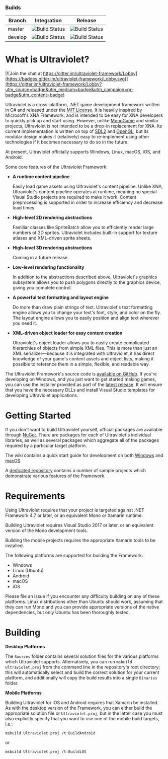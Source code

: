 ### Builds
| Branch       | Integration | Release |
|--------------|-------------|---------|
| master       | ![Build Status](http://dev.twistedlogik.net:8085/plugins/servlet/wittified/build-status/UVLEG-INT)  | ![Build Status](http://dev.twistedlogik.net:8085/plugins/servlet/wittified/build-status/UVLEG-REL) |
| develop      | ![Build Status](http://dev.twistedlogik.net:8085/plugins/servlet/wittified/build-status/UV-INT4)  | ![Build Status](http://dev.twistedlogik.net:8085/plugins/servlet/wittified/build-status/UV-REL2) |

What is Ultraviolet?
====================

[![Join the chat at https://gitter.im/ultraviolet-framework/Lobby](https://badges.gitter.im/ultraviolet-framework/Lobby.svg)](https://gitter.im/ultraviolet-framework/Lobby?utm_source=badge&utm_medium=badge&utm_campaign=pr-badge&utm_content=badge)

Ultraviolet is a cross-platform, .NET game development framework written in C# and released under the [MIT License](http://opensource.org/licenses/MIT). It is heavily inspired by Microsoft's XNA Framework, and is intended to be easy for XNA developers to quickly pick up and start using. However, unlike [MonoGame](http://www.monogame.net/) and similar projects, Ultraviolet is not intended to be a drop-in replacement for XNA. Its current implementation is written on top of [SDL2](https://www.libsdl.org/) and [OpenGL](https://www.opengl.org/), but its modular design makes it (relatively) easy to re-implement using other technologies if it becomes necessary to do so in the future.

At present, Ultraviolet officially supports Windows, Linux, macOS, iOS, and Android.

Some core features of the Ultraviolet Framework:

 * __A runtime content pipeline__
   
   Easily load game assets using Ultraviolet's content pipeline. Unlike XNA, Ultraviolet's content pipeline operates at runtime, meaning no special Visual Studio projects are required to make it work. Content preprocessing is supported in order to increase efficiency and decrease load times.
 
 * __High-level 2D rendering abstractions__
   
   Familiar classes like SpriteBatch allow you to efficiently render large numbers of 2D sprites. Ultraviolet includes built-in support for texture atlases and XML-driven sprite sheets.
 
 * __High-level 3D rendering abstractions__
   
   Coming in a future release.
 
 * __Low-level rendering functionality__
   
   In addition to the abstractions described above, Ultraviolet's graphics subsystem allows you to push polygons directly to the graphics device, giving you complete control.
 
 * __A powerful text formatting and layout engine__
   
   Do more than draw plain strings of text. Ultraviolet's text formatting engine allows you to change your text's font, style, and color on the fly. The layout engine allows you to easily position and align text wherever you need it.
 
 * __XML-driven object loader for easy content creation__
   
   Ultraviolet's object loader allows you to easily create complicated hierarchies of objects from simple XML files. This is more than just an XML serializer&mdash;because it is integrated with Ultraviolet, it has direct knowledge of your game's content assets and object lists, making it possible to reference them in a simple, flexible, and readable way.

The Ultraviolet Framework's source code is [available on GitHub](https://github.com/tlgkccampbell/ultraviolet). If you're developing on Windows, and you just want to get started making games, you can use the installer provided as part of the [latest release](https://github.com/tlgkccampbell/ultraviolet/releases). It will ensure that you have the necessary DLLs and install Visual Studio templates for developing Ultraviolet applications. 

Getting Started
===============

If you don't want to build Ultraviolet yourself, official packages are available through [NuGet](https://www.nuget.org/packages?q=ultraviolet). There are packages for each of Ultraviolet's individual libraries, as well as several packages which aggregate all of the packages required by a particular target platform.

The wiki contains a quick start guide for development on both [Windows](https://github.com/tlgkccampbell/ultraviolet/wiki/Getting-Started-on-Windows) and [macOS](https://github.com/tlgkccampbell/ultraviolet/wiki/Getting-Started-on-macOS).

A [dedicated repository](https://github.com/tlgkccampbell/ultraviolet-samples) contains a number of sample projects which demonstrate various features of the Framework.

Requirements
============

Using Ultraviolet requires that your project is targeted against .NET Framework 4.7 or later, or an equivalent Mono or Xamarin runtime.

Building Ultraviolet requires Visual Studio 2017 or later, or an equivalent version of the Mono development tools.

Building the mobile projects requires the appropriate Xamarin tools to be installed.

The following platforms are supported for building the Framework:
* Windows
* Linux (Ubuntu)
* Android
* macOS
* iOS

Please file an issue if you encounter any difficulty building on any of these platforms. Linux distributions other than Ubuntu should work, assuming that they can run Mono and you can provide appropriate versions of the native dependencies, but only Ubuntu has been thoroughly tested.

Building
========

__Desktop Platforms__

The `Sources` folder contains several solution files for the various platforms which Ultraviolet supports. Alternatively, you can run `msbuild Ultraviolet.proj` from the command line in the repository's root directory; this will automatically select and build the correct solution for your current platform, and additionally will copy the build results into a single `Binaries` folder.

__Mobile Platforms__

Building Ultraviolet for iOS and Android requires that Xamarin be installed. As with the desktop version of the Framework, you can either build the appropriate solution file or `Ultraviolet.proj`, but in the latter case you must also explicitly specify that you want to use one of the mobile build targets, i.e.:

    msbuild Ultraviolet.proj /t:BuildAndroid
    
or

    msbuild Ultraviolet.proj /t:BuildiOS
